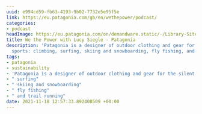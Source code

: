 ```yaml
---
uuid: e994cd59-fb63-4193-9b02-7732e5e95f5e
link: https://eu.patagonia.com/gb/en/wethepower/podcast/
categories:
- podcast
headImage: https://eu.patagonia.com/on/demandware.static/-/Library-Sites-PatagoniaShared/default/dw081da075/images/wethepower/wethepower-lucy-siegle-hero-2.jpg
title: We the Power with Lucy Siegle - Patagonia
description: 'Patagonia is a designer of outdoor clothing and gear for the silent
  sports: climbing, surfing, skiing and snowboarding, fly fishing, and trail running'
tags:
- patagonia
- sustainability
- 'Patagonia is a designer of outdoor clothing and gear for the silent sports: climbing'
- " surfing"
- " skiing and snowboarding"
- " fly fishing"
- " and trail running"
date: 2021-11-18 12:57:33.892408509 +00:00
---
```

